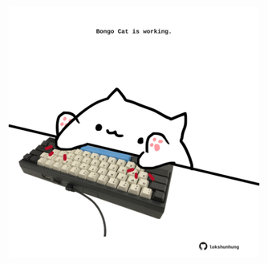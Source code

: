 <!-- built at 22/12/2024, 20:00:43 UTC -->
<p align="center">
  <img width="500" height="500" src="./ReadmeImage.svg">
</p>

